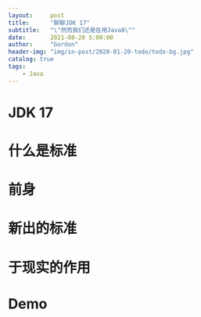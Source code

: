 ```yaml
---
layout:     post
title:      "聊聊JDK 17"
subtitle:   "\"然而我们还是在用Java8\""
date:       2021-08-20 5:00:00
author:     "Gordon"
header-img: "img/in-post/2020-01-20-todo/todo-bg.jpg"
catalog: true
tags:
    - Java
---
```


# JDK 17

# 什么是标准
# 前身
# 新出的标准
# 于现实的作用
# Demo

